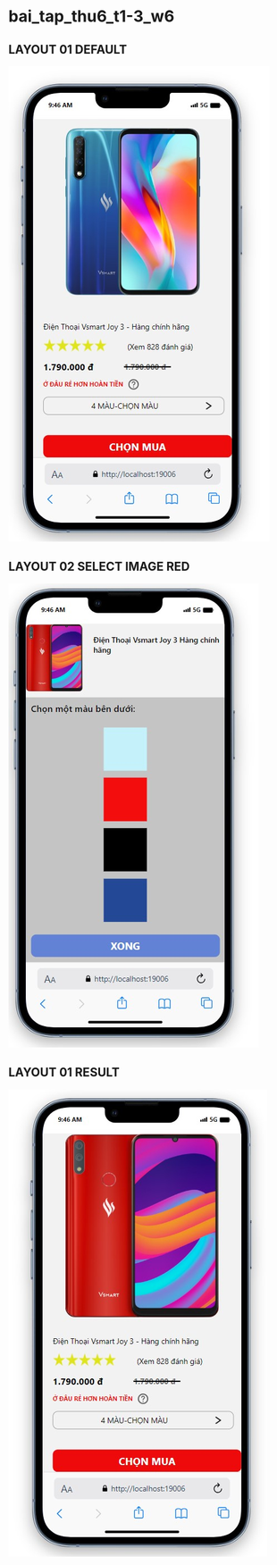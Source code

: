 # bai_tap_thu6_t1-3_w6
## LAYOUT 01 DEFAULT
 ![Ảnh home page phần 1](https://github.com/Vu14082002/bai_tap_thu6_t1-3_w6/blob/master/KetQua/Layout01.jpg)

## LAYOUT 02 SELECT IMAGE RED
 ![Ảnh home page phần 1](https://github.com/Vu14082002/bai_tap_thu6_t1-3_w6/blob/master/KetQua/Layout02.jpg)

## LAYOUT 01 RESULT
 ![Ảnh home page phần 1](https://github.com/Vu14082002/bai_tap_thu6_t1-3_w6/blob/master/KetQua/Layout01_KetQua.jpg)
